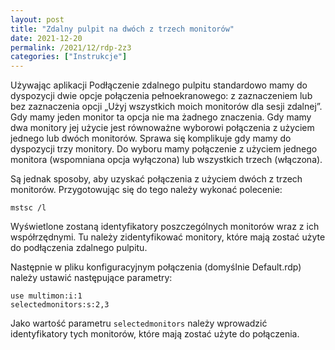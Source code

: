 ```yaml
---
layout: post
title: "Zdalny pulpit na dwóch z trzech monitorów"
date: 2021-12-20
permalink: /2021/12/rdp-2z3
categories: ["Instrukcje"]
---
```


Używając aplikacji Podłączenie zdalnego pulpitu standardowo mamy do dyspozycji dwie opcje połączenia pełnoekranowego: z zaznaczeniem lub bez zaznaczenia opcji „Użyj wszystkich moich monitorów dla sesji zdalnej”.
Gdy mamy jeden monitor ta opcja nie ma żadnego znaczenia.
Gdy mamy dwa monitory jej użycie jest równoważne wyborowi połączenia z użyciem jednego lub dwóch monitorów.
Sprawa się komplikuje gdy mamy do dyspozycji trzy monitory. Do wyboru mamy połączenie z użyciem jednego monitora (wspomniana opcja wyłączona) lub wszystkich trzech (włączona).

Są jednak sposoby, aby uzyskać połączenia z użyciem dwóch z trzech monitorów. Przygotowując się do tego należy wykonać polecenie:

```console
mstsc /l
```

Wyświetlone zostaną identyfikatory poszczególnych monitorów wraz z ich współrzędnymi. Tu należy zidentyfikować monitory, które mają zostać użyte do podłączenia zdalnego pulpitu.

Następnie w pliku konfiguracyjnym połączenia (domyślnie Default.rdp) należy ustawić następujące parametry:

```console
use multimon:i:1
selectedmonitors:s:2,3
```

Jako wartość parametru ``selectedmonitors`` należy wprowadzić identyfikatory tych monitorów, które mają zostać użyte do połączenia.